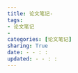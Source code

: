 ```yaml
---
title: 论文笔记-
tags: 
- 论文笔记
- 
categories: [论文笔记]
sharing: True
date: - - : :
updated: - - : :
---
```




<!--more-->

